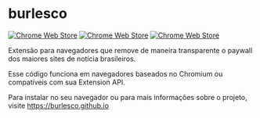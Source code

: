 # burlesco

[![Chrome Web Store](https://img.shields.io/chrome-web-store/v/lpamnanbhgpgkkpmilbifikmikfghlgh.svg?maxAge=2592000)](https://chrome.google.com/webstore/detail/lpamnanbhgpgkkpmilbifikmikfghlgh) [![Chrome Web Store](https://img.shields.io/chrome-web-store/d/lpamnanbhgpgkkpmilbifikmikfghlgh.svg?maxAge=2592000)](https://chrome.google.com/webstore/detail/burlesco/lpamnanbhgpgkkpmilbifikmikfghlgh) [![Chrome Web Store](https://img.shields.io/chrome-web-store/rating/lpamnanbhgpgkkpmilbifikmikfghlgh.svg?maxAge=2592000)](https://chrome.google.com/webstore/detail/burlesco/lpamnanbhgpgkkpmilbifikmikfghlgh)

Extensão para navegadores que remove de maneira transparente o paywall dos maiores sites de notícia brasileiros.

Esse código funciona em navegadores baseados no Chromium ou compatíveis com sua Extension API.

Para instalar no seu navegador ou para mais informações sobre o projeto, visite https://burlesco.github.io
